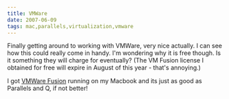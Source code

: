 ```yaml
---
title: VMWare 
date: 2007-06-09
tags: mac,parallels,virtualization,vmware
---
```

Finally getting around to working with VMWare, very nice actually. I can see how this could really come in handy. I'm wondering why it is free though. Is it something they will charge for eventually? (The VM Fusion license I obtained for free will expire in August of this year - that's annoying.)

I got <a href="http://www.docunext.com/blog/2007/06/vmware-fusion-and-parallels-3.html">VMWare Fusion</a> running on my Macbook and its just as good as Parallels and Q, if not better!

